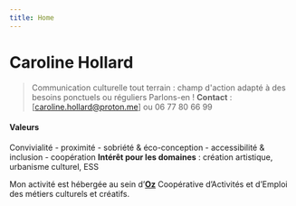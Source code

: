 ```yaml
---
title: Home
---
```


# Caroline Hollard

> Communication culturelle tout terrain : champ d'action adapté à des besoins ponctuels ou réguliers
> Parlons-en !
> **Contact** : [caroline.hollard@proton.me] ou 06 77 80 66 99

#### Valeurs
Convivialité - proximité - sobriété & éco-conception - accessibilité & inclusion - coopération 
**Intérêt pour les domaines** : création artistique, urbanisme culturel, ESS

Mon activité est hébergée au sein d’[**Oz**](https://www.oz-coop.fr/ "Oz") Coopérative d’Activités et d’Emploi des métiers culturels et créatifs.
